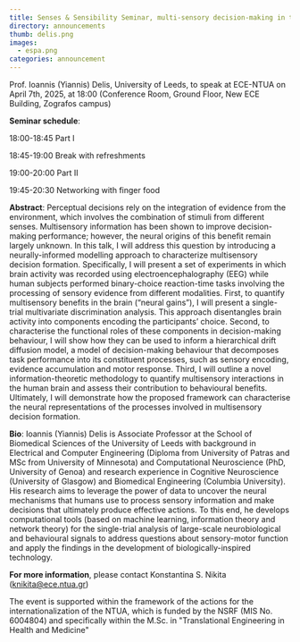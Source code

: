 ```yaml
---
title: Senses & Sensibility Seminar, multi-sensory decision-making in the human brain
directory: announcements
thumb: delis.png
images:
  - espa.png
categories: announcement
---
```


Prof. Ioannis (Yiannis) Delis, University of Leeds, to speak at ECE-NTUA on April 7th, 2025, at 18:00 (Conference Room, Ground Floor, New ECE Building, Zografos campus)

**Seminar schedule**:

18:00-18:45 Part I

18:45-19:00 Break with refreshments

19:00-20:00 Part II

19:45-20:30 Networking with finger food


**Abstract**: Perceptual decisions rely on the integration of evidence from the environment, which involves the combination of stimuli from different senses. Multisensory information has been shown to improve decision-making performance; however, the neural origins of this benefit remain largely unknown. In this talk, I will address this question by introducing a neurally-informed modelling approach to characterize multisensory decision formation. Specifically, I will present a set of experiments in which brain activity was recorded using electroencephalography (EEG) while human subjects performed binary-choice reaction-time tasks involving the processing of sensory evidence from different modalities. First, to quantify multisensory benefits in the brain (“neural gains”), I will present a single-trial multivariate discrimination analysis. This approach disentangles brain activity into components encoding the participants’ choice. Second, to characterise the functional roles of these components in decision-making behaviour, I will show how they can be used to inform a hierarchical drift diffusion model, a model of decision-making behaviour that decomposes task performance into its constituent processes, such as sensory encoding, evidence accumulation and motor response. Third, I will outline a novel information-theoretic methodology to quantify multisensory interactions in the human brain and assess their contribution to behavioural benefits. Ultimately, I will demonstrate how the proposed framework can characterise the neural representations of the processes involved in multisensory decision formation.

**Bio**: Ioannis (Yiannis) Delis is Associate Professor at the School of Biomedical Sciences of the University of Leeds with background in Electrical and Computer Engineering (Diploma from University of Patras and MSc from University of Minnesota) and Computational Neuroscience (PhD, University of Genoa) and research experience in Cognitive Neuroscience (University of Glasgow) and Biomedical Engineering (Columbia University). His research aims to leverage the power of data to uncover the neural mechanisms that humans use to process sensory information and make decisions that ultimately produce effective actions. To this end, he develops computational tools (based on machine learning, information theory and network theory) for the single-trial analysis of large-scale neurobiological and behavioural signals to address questions about sensory-motor function and apply the findings in the development of biologically-inspired technology.

**For more information**, please contact Konstantina S. Nikita (<a href = "mailto:knikita@ece.ntua.gr">knikita@ece.ntua.gr</a>)


The event is supported within the framework of the actions for the internationalization of the NTUA, which is funded by the NSRF (MIS No. 6004804) and specifically within the M.Sc. in "Translational Engineering in Health and Medicine"
